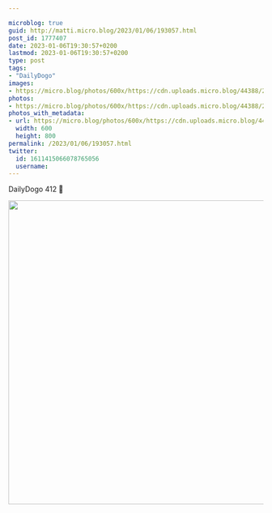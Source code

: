 ```yaml
---

microblog: true
guid: http://matti.micro.blog/2023/01/06/193057.html
post_id: 1777407
date: 2023-01-06T19:30:57+0200
lastmod: 2023-01-06T19:30:57+0200
type: post
tags:
- "DailyDogo"
images:
- https://micro.blog/photos/600x/https://cdn.uploads.micro.blog/44388/2023/ac8fbf5a99.jpg
photos:
- https://micro.blog/photos/600x/https://cdn.uploads.micro.blog/44388/2023/ac8fbf5a99.jpg
photos_with_metadata:
- url: https://micro.blog/photos/600x/https://cdn.uploads.micro.blog/44388/2023/ac8fbf5a99.jpg
  width: 600
  height: 800
permalink: /2023/01/06/193057.html
twitter:
  id: 1611415066078765056
  username:
---
```

DailyDogo 412 🐶

<img src="/media/uploads/2023/ac8fbf5a99.jpg" width="600" alt="" />
